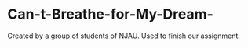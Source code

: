 # Can-t-Breathe-for-My-Dream-
Created by a group of students of NJAU. Used to finish our assignment.
